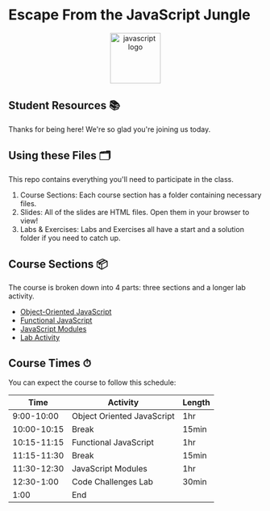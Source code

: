 # Escape From the JavaScript Jungle

<p align="center">
<img src="https://upload.wikimedia.org/wikipedia/commons/thumb/6/6a/JavaScript-logo.png/600px-JavaScript-logo.png" width="100" alt="javascript logo"/>
</p>

## Student Resources 📚

Thanks for being here! We're so glad you're joining us today.

## Using these Files 🗂

This repo contains everything you'll need to participate in the class.

1. Course Sections: Each course section has a folder containing necessary files.
2. Slides: All of the slides are HTML files. Open them in your browser to view!
3. Labs & Exercises: Labs and Exercises all have a start and a solution folder if you need to catch up.

## Course Sections 📦

The course is broken down into 4 parts: three sections and a longer lab activity.

- [Object-Oriented JavaScript](https://github.com/MoonHighway/escape-javascript-jungle/tree/main/01-object-oriented)
- [Functional JavaScript](https://github.com/MoonHighway/escape-javascript-jungle/tree/main/02-functional-javascript)
- [JavaScript Modules](https://github.com/MoonHighway/escapejavascript-jungle/tree/main/03-javascript-modules)
- [Lab Activity](https://github.com/MoonHighway/escape-javascript-jungle/tree/main/04-lab-code-challenges)

## Course Times ⏱

You can expect the course to follow this schedule:

| Time        | Activity | Length |
| ----------- | ---------------------------| ------ |
| 9:00-10:00  | Object Oriented JavaScript | 1hr    |
| 10:00-10:15 | Break        | 15min  |
| 10:15-11:15 | Functional JavaScript         | 1hr    |
| 11:15-11:30 | Break        | 15min  |
| 11:30-12:30 | JavaScript Modules         | 1hr    |
| 12:30-1:00  | Code Challenges Lab         | 30min  |
| 1:00        | End         |        |
